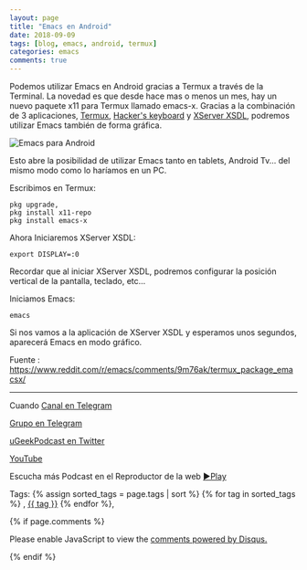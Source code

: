 ```yaml
---
layout: page
title: "Emacs en Android"
date: 2018-09-09
tags: [blog, emacs, android, termux]
categories: emacs
comments: true
---
```


Podemos utilizar Emacs en Android gracias a Termux a través de la Terminal. La novedad es que desde hace mas o menos un mes, hay un nuevo paquete x11 para Termux llamado emacs-x. Gracias a la combinación de 3 aplicaciones, [Termux](https://play.google.com/store/apps/details?id=com.termux), [Hacker's keyboard](https://play.google.com/store/apps/details?id=org.pocketworkstation.pckeyboard) y [XServer XSDL](https://play.google.com/store/apps/details?id=x.org.server), podremos utilizar Emacs también de forma gráfica.

![Emacs para Android](https://i.imgur.com/fRNI5Uv.png)

Esto abre la posibilidad de utilizar Emacs tanto en tablets, Android Tv... del mismo modo como lo haríamos en un PC.


Escribimos en Termux:

```
pkg upgrade,
pkg install x11-repo
pkg install emacs-x
```

Ahora Iniciaremos XServer XSDL:
```
export DISPLAY=:0
```

Recordar que al iniciar XServer XSDL, podremos configurar la posición vertical de la pantalla, teclado, etc...

Iniciamos Emacs:
```
emacs
```

Si nos vamos a la aplicación de XServer XSDL y esperamos unos segundos, aparecerá Emacs en modo gráfico.


Fuente : https://www.reddit.com/r/emacs/comments/9m76ak/termux_package_emacsx/

---
Cuando 
[Canal en Telegram](https://t.me/uGeek)  

[Grupo en Telegram](https://t.me/uGeekPodcast)  

[uGeekPodcast en Twitter](https://twitter.com/ugeekpodcast)  

[YouTube](https://www.youtube.com/channel/UCVmGqdwOeswJ55IFmsYNlww)  

Escucha más Podcast en el Reproductor de la web [►Play](https://ugeek.github.io/podcasts/)  

Tags: {% assign sorted_tags = page.tags | sort %} {% for tag in sorted_tags %} , <span class="tag"><a href="/tag#{{ tag }}">{{ tag }}</a></span> {% endfor %},


{% if page.comments %}
<div id="disqus_thread"></div>
<script>

/**
*  RECOMMENDED CONFIGURATION VARIABLES: EDIT AND UNCOMMENT THE SECTION BELOW TO INSERT DYNAMIC VALUES FROM YOUR PLATFORM OR CMS.
*  LEARN WHY DEFINING THESE VARIABLES IS IMPORTANT: https://disqus.com/admin/universalcode/#configuration-variables*/
/*
var disqus_config = function () {
this.page.url = PAGE_URL;  // Replace PAGE_URL with your page's canonical URL variable
this.page.identifier = PAGE_IDENTIFIER; // Replace PAGE_IDENTIFIER with your page's unique identifier variable
};
*/
(function() { // DON'T EDIT BELOW THIS LINE
var d = document, s = d.createElement('script');
s.src = 'https://https-angelbcn-github-io-ugeek.disqus.com/embed.js';
s.setAttribute('data-timestamp', +new Date());
(d.head || d.body).appendChild(s);
})();
</script>
<noscript>Please enable JavaScript to view the <a href="https://disqus.com/?ref_noscript">comments powered by Disqus.</a></noscript>

{% endif %}

<script id="dsq-count-scr" src="//https-angelbcn-github-io-ugeek.disqus.com/count.js" async></script>
